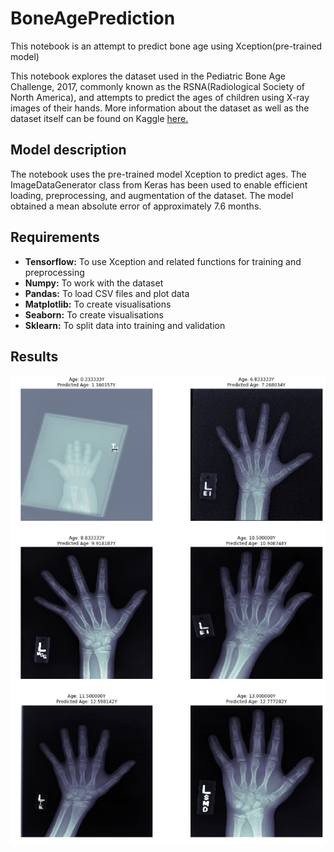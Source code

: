 # BoneAgePrediction
This notebook is an attempt to predict bone age using Xception(pre-trained model)

This notebook explores the dataset used in the Pediatric Bone Age Challenge, 2017, commonly known as the RSNA(Radiological Society of North America), and attempts to predict the ages of children using X-ray images of their hands. More information about the dataset as well as the dataset itself can be found on Kaggle <a href = 'https://www.kaggle.com/kmader/rsna-bone-age'>here.</a><br>
## Model description
The notebook uses the pre-trained model Xception to predict ages. The ImageDataGenerator class from Keras has been used to enable efficient loading, preprocessing, and augmentation of the dataset. The model obtained a mean absolute error of approximately 7.6 months.<br>
## Requirements
<ul>
  <li> <b>Tensorflow:</b> To use Xception and related functions for training and preprocessing</li>
  <li><b> Numpy:</b> To work with the dataset</li> 
  <li><b> Pandas:</b> To load CSV files and plot data</li>
  <li><b> Matplotlib:</b> To create visualisations</li>
  <li><b> Seaborn:</b> To create visualisations</li>
  <li><b>Sklearn:</b> To split data into training and validation</li>
  </ul>
  
## Results
<img src ='Results.png'></img>
  
